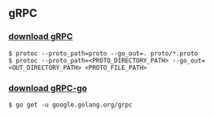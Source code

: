 ## gRPC
### [download gRPC](https://grpc.io/docs/languages/go/quickstart/#prerequisites])


```shell
$ protoc --proto_path=proto --go_out=. proto/*.proto
$ protoc --proto_path=<PROTO_DIRECTORY_PATH> --go_out=<OUT_DIRECTORY_PATH> <PROTO_FILE_PATH>
```

### [download gRPC-go](https://github.com/grpc/grpc-go#installation)
```shell
$ go get -u google.golang.org/grpc
```